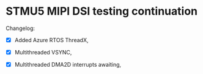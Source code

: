 # STMU5 MIPI DSI testing continuation

Changelog:
- [x] Added Azure RTOS ThreadX,
- [x] Multithreaded VSYNC,
- [x] Multithreaded DMA2D interrupts awaiting,


